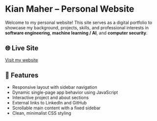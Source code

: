 # Kian Maher – Personal Website

Welcome to my personal website! This site serves as a digital portfolio to showcase my background, projects, skills, and professional interests in **software engineering**, **machine learning / AI**, and **computer security**.

## 🌐 Live Site

[Visit my website](https://kimaher.github.io/Kian-sWebsite/)

## 📌 Features

- Responsive layout with sidebar navigation
- Dynamic single-page app behavior using JavaScript
- Interactive project and about sections
- External links to LinkedIn and GitHub
- Scrollable main content with a fixed sidebar
- Clean, minimalist CSS styling